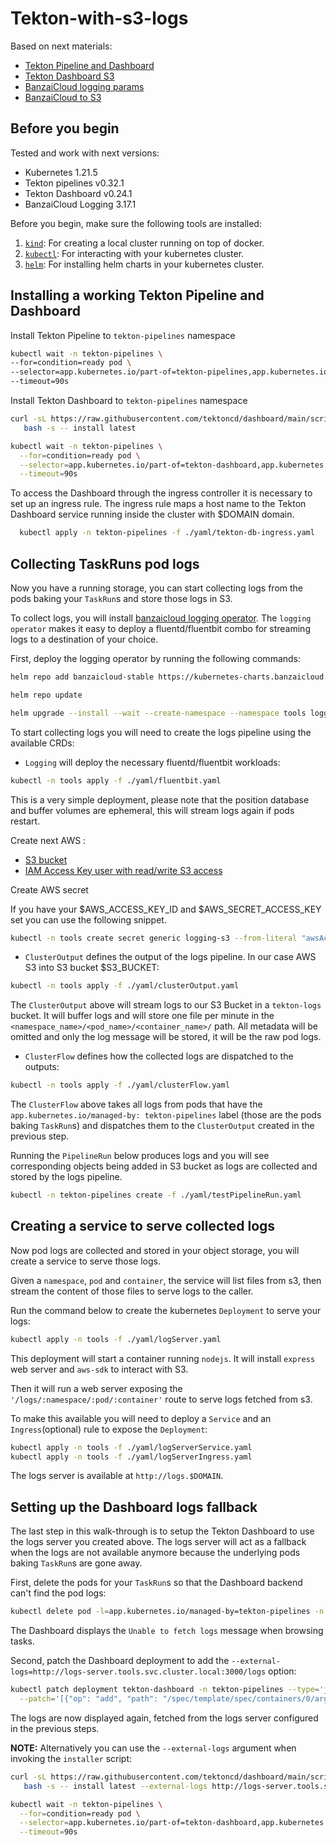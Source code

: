 # Tekton-with-s3-logs

Based on next materials:
* [Tekton Pipeline and Dashboard](https://github.com/tektoncd/dashboard/blob/main/docs/walkthrough/walkthrough-kind.md#installing-tekton-pipelines)
* [Tekton Dashboard S3](https://github.com/tektoncd/dashboard/blob/main/docs/walkthrough/walkthrough-logs.md#before-you-begin)
* [BanzaiCloud logging params](https://banzaicloud.com/docs/one-eye/logging-operator/configuration/plugins/outputs/s3/)
* [BanzaiCloud to S3](https://banzaicloud.com/docs/one-eye/logging-operator/quickstarts/example-s3/)

## Before you begin

Tested and work with next versions:
* Kubernetes 1.21.5
* Tekton pipelines v0.32.1
* Tekton Dashboard v0.24.1
* BanzaiCloud Logging 3.17.1

Before you begin, make sure the following tools are installed:

1. [`kind`](https://kind.sigs.k8s.io/): For creating a local cluster running on top of docker.
1. [`kubectl`](https://kubernetes.io/docs/tasks/tools/install-kubectl/): For interacting with your kubernetes cluster.
1. [`helm`](https://helm.sh/docs/intro/install/): For installing helm charts in your kubernetes cluster.

## Installing a working Tekton Pipeline and Dashboard

Install Tekton Pipeline to `tekton-pipelines` namespace

```bash
kubectl wait -n tekton-pipelines \
--for=condition=ready pod \
--selector=app.kubernetes.io/part-of=tekton-pipelines,app.kubernetes.io/component=controller \
--timeout=90s
```

Install Tekton Dashboard to `tekton-pipelines` namespace

```bash
curl -sL https://raw.githubusercontent.com/tektoncd/dashboard/main/scripts/release-installer | \
   bash -s -- install latest

kubectl wait -n tekton-pipelines \
  --for=condition=ready pod \
  --selector=app.kubernetes.io/part-of=tekton-dashboard,app.kubernetes.io/component=dashboard \
  --timeout=90s
```

To access the Dashboard through the ingress controller it is necessary to set up an ingress rule. The ingress rule maps a host name to the Tekton Dashboard service running inside the cluster with $DOMAIN domain.
```bash
  kubectl apply -n tekton-pipelines -f ./yaml/tekton-db-ingress.yaml
```

## Collecting TaskRuns pod logs

Now you have a running storage, you can start collecting logs from the pods baking your `TaskRun`s and store those logs in S3.

To collect logs, you will install [banzaicloud logging operator](https://github.com/banzaicloud/logging-operator). The `logging operator` makes it easy to deploy a fluentd/fluentbit combo for streaming logs to a destination of your choice.

First, deploy the logging operator by running the following commands:

```bash
helm repo add banzaicloud-stable https://kubernetes-charts.banzaicloud.com

helm repo update

helm upgrade --install --wait --create-namespace --namespace tools logging-operator banzaicloud-stable/logging-operator --set createCustomResource=false
```

To start collecting logs you will need to create the logs pipeline using the available CRDs:

- `Logging` will deploy the necessary fluentd/fluentbit workloads:

```bash
kubectl -n tools apply -f ./yaml/fluentbit.yaml
```

This is a very simple deployment, please note that the position database and buffer volumes are ephemeral, this will stream logs again if pods restart.

Create next AWS :
* [S3 bucket](https://s3.console.aws.amazon.com/s3/bucket/create?region=us-east-1)
* [IAM Access Key user with read/write S3 access](https://console.aws.amazon.com/iam/home#/users$new?step=details) 

Create AWS secret

If you have your $AWS_ACCESS_KEY_ID and $AWS_SECRET_ACCESS_KEY set you can use the following snippet.

```bash
kubectl -n tools create secret generic logging-s3 --from-literal "awsAccessKeyId=$AWS_ACCESS_KEY_ID" --from-literal "awsSecretAccessKey=$AWS_SECRET_ACCESS_KEY"
```

- `ClusterOutput` defines the output of the logs pipeline. In our case AWS S3 into S3 bucket $S3_BUCKET:

```bash
kubectl -n tools apply -f ./yaml/clusterOutput.yaml
```

The `ClusterOutput` above will stream logs to our S3 Bucket in a `tekton-logs` bucket. It will buffer logs and will store one file per minute in the `<namespace_name>/<pod_name>/<container_name>/` path. All metadata will be omitted and only the log message will be stored, it will be the raw pod logs.

- `ClusterFlow` defines how the collected logs are dispatched to the outputs:

```bash
kubectl -n tools apply -f ./yaml/clusterFlow.yaml
```

The `ClusterFlow` above takes all logs from pods that have the `app.kubernetes.io/managed-by: tekton-pipelines` label (those are the pods baking `TaskRun`s) and dispatches them to the `ClusterOutput` created in the previous step.

Running the `PipelineRun` below produces logs and you will see corresponding objects being added in S3 bucket as logs are collected and stored by the logs pipeline.

```bash
kubectl -n tekton-pipelines create -f ./yaml/testPipelineRun.yaml
```
## Creating a service to serve collected logs

Now pod logs are collected and stored in your object storage, you will create a service to serve those logs.

Given a `namespace`, `pod` and `container`, the service will list files from s3, then stream the content of those files to serve logs to the caller.

Run the command below to create the kubernetes `Deployment` to serve your logs:

```bash
kubectl apply -n tools -f ./yaml/logServer.yaml
```

This deployment will start a container running `nodejs`. It will install `express` web server and `aws-sdk` to interact with S3.

Then it will run a web server exposing the `'/logs/:namespace/:pod/:container'` route to serve logs fetched from s3.

To make this available you will need to deploy a `Service` and an `Ingress`(optional) rule to expose the `Deployment`:

```bash
kubectl apply -n tools -f ./yaml/logServerService.yaml
kubectl apply -n tools -f ./yaml/logServerIngress.yaml
```

The logs server is available at `http://logs.$DOMAIN`.

## Setting up the Dashboard logs fallback

The last step in this walk-through is to setup the Tekton Dashboard to use the logs server you created above. The logs server will act as a fallback when the logs are not available anymore because the underlying pods baking `TaskRun`s are gone away.

First, delete the pods for your `TaskRun`s so that the Dashboard backend can't find the pod logs:

```bash
kubectl delete pod -l=app.kubernetes.io/managed-by=tekton-pipelines -n tekton-pipelines
```

The Dashboard displays the `Unable to fetch logs` message when browsing tasks.

Second, patch the Dashboard deployment to add the `--external-logs=http://logs-server.tools.svc.cluster.local:3000/logs` option:

```bash
kubectl patch deployment tekton-dashboard -n tekton-pipelines --type='json' \
  --patch='[{"op": "add", "path": "/spec/template/spec/containers/0/args/-", "value": "--external-logs=http://logs-server.tools.svc.cluster.local:3000/logs"}]'
```

The logs are now displayed again, fetched from the logs server configured in the previous steps.

**NOTE:** Alternatively you can use the `--external-logs` argument when invoking the `installer` script:

```bash
curl -sL https://raw.githubusercontent.com/tektoncd/dashboard/main/scripts/release-installer | \
   bash -s -- install latest --external-logs http://logs-server.tools.svc.cluster.local:3000/logs

kubectl wait -n tekton-pipelines \
  --for=condition=ready pod \
  --selector=app.kubernetes.io/part-of=tekton-dashboard,app.kubernetes.io/component=dashboard \
  --timeout=90s
```